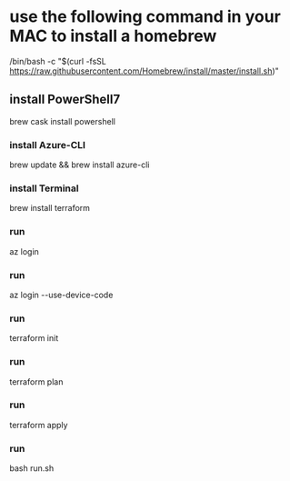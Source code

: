 # use the following command in your MAC to install a homebrew
/bin/bash -c "$(curl -fsSL https://raw.githubusercontent.com/Homebrew/install/master/install.sh)"

## install PowerShell7
brew cask install powershell

### install Azure-CLI
brew update && brew install azure-cli

### install Terminal
brew install terraform

### run
az login 

### run
az login --use-device-code 

### run
terraform init 

### run
terraform plan 

### run
terraform apply 

### run
bash run.sh 
